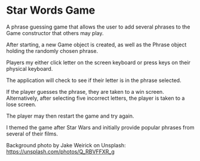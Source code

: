 # Star Words Game

A phrase guessing game that allows the user to add several phrases to the Game constructor that others may play.

After starting, a new Game object is created, as well as the Phrase object holding the randomly chosen phrase.

Players my either click letter on the screen keyboard or press keys on their physical keyboard.

The application will check to see if their letter is in the phrase selected.

If the player guesses the phrase, they are taken to a win screen. Alternatively, after selecting five incorrect letters, the player is taken to a lose screen.

The player may then restart the game and try again.

I themed the game after Star Wars and initially provide popular phrases from several of their films.

Background photo by Jake Weirick on Unsplash: https://unsplash.com/photos/Q_RBVFFXR_g